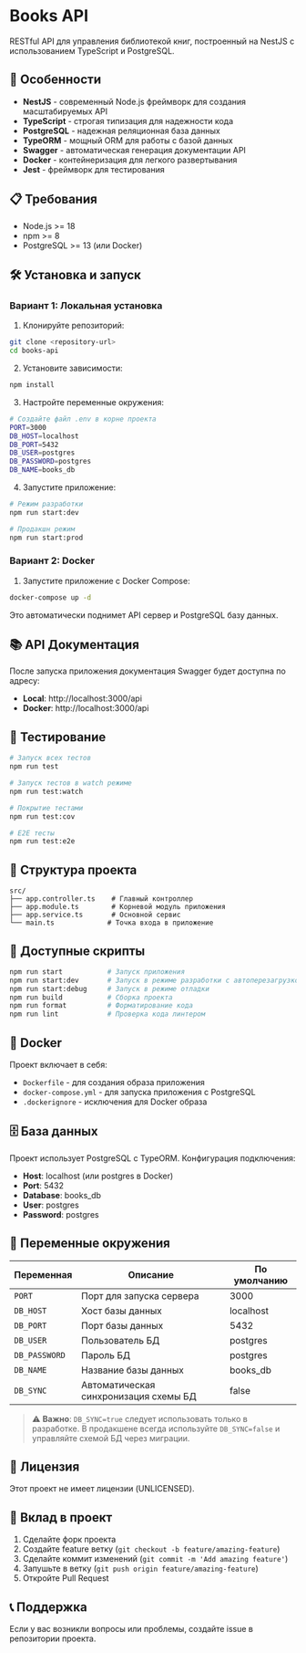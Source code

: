 # Books API

RESTful API для управления библиотекой книг, построенный на NestJS с использованием TypeScript и PostgreSQL.

## 🚀 Особенности

- **NestJS** - современный Node.js фреймворк для создания масштабируемых API
- **TypeScript** - строгая типизация для надежности кода
- **PostgreSQL** - надежная реляционная база данных
- **TypeORM** - мощный ORM для работы с базой данных
- **Swagger** - автоматическая генерация документации API
- **Docker** - контейнеризация для легкого развертывания
- **Jest** - фреймворк для тестирования

## 📋 Требования

- Node.js >= 18
- npm >= 8
- PostgreSQL >= 13 (или Docker)

## 🛠 Установка и запуск

### Вариант 1: Локальная установка

1. Клонируйте репозиторий:
```bash
git clone <repository-url>
cd books-api
```

2. Установите зависимости:
```bash
npm install
```

3. Настройте переменные окружения:
```bash
# Создайте файл .env в корне проекта
PORT=3000
DB_HOST=localhost
DB_PORT=5432
DB_USER=postgres
DB_PASSWORD=postgres
DB_NAME=books_db
```

4. Запустите приложение:
```bash
# Режим разработки
npm run start:dev

# Продакшн режим
npm run start:prod
```

### Вариант 2: Docker

1. Запустите приложение с Docker Compose:
```bash
docker-compose up -d
```

Это автоматически поднимет API сервер и PostgreSQL базу данных.

## 📚 API Документация

После запуска приложения документация Swagger будет доступна по адресу:
- **Local**: http://localhost:3000/api
- **Docker**: http://localhost:3000/api

## 🧪 Тестирование

```bash
# Запуск всех тестов
npm run test

# Запуск тестов в watch режиме
npm run test:watch

# Покрытие тестами
npm run test:cov

# E2E тесты
npm run test:e2e
```

## 📁 Структура проекта

```
src/
├── app.controller.ts    # Главный контроллер
├── app.module.ts        # Корневой модуль приложения
├── app.service.ts       # Основной сервис
└── main.ts             # Точка входа в приложение
```

## 🔧 Доступные скрипты

```bash
npm run start           # Запуск приложения
npm run start:dev       # Запуск в режиме разработки с автоперезагрузкой
npm run start:debug     # Запуск в режиме отладки
npm run build           # Сборка проекта
npm run format          # Форматирование кода
npm run lint            # Проверка кода линтером
```

## 🐳 Docker

Проект включает в себя:
- `Dockerfile` - для создания образа приложения
- `docker-compose.yml` - для запуска приложения с PostgreSQL
- `.dockerignore` - исключения для Docker образа

## 🗄 База данных

Проект использует PostgreSQL с TypeORM. Конфигурация подключения:
- **Host**: localhost (или postgres в Docker)
- **Port**: 5432
- **Database**: books_db
- **User**: postgres
- **Password**: postgres

## 🔐 Переменные окружения

| Переменная | Описание | По умолчанию |
|------------|----------|--------------|
| `PORT` | Порт для запуска сервера | 3000 |
| `DB_HOST` | Хост базы данных | localhost |
| `DB_PORT` | Порт базы данных | 5432 |
| `DB_USER` | Пользователь БД | postgres |
| `DB_PASSWORD` | Пароль БД | postgres |
| `DB_NAME` | Название базы данных | books_db |
| `DB_SYNC` | Автоматическая синхронизация схемы БД | false |

> ⚠️ **Важно**: `DB_SYNC=true` следует использовать только в разработке. В продакшене всегда используйте `DB_SYNC=false` и управляйте схемой БД через миграции.

## 📄 Лицензия

Этот проект не имеет лицензии (UNLICENSED).

## 🤝 Вклад в проект

1. Сделайте форк проекта
2. Создайте feature ветку (`git checkout -b feature/amazing-feature`)
3. Сделайте коммит изменений (`git commit -m 'Add amazing feature'`)
4. Запушьте в ветку (`git push origin feature/amazing-feature`)
5. Откройте Pull Request

## 📞 Поддержка

Если у вас возникли вопросы или проблемы, создайте issue в репозитории проекта.
